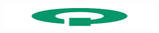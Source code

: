 <p align="center">
  <picture>
    <source media="(prefers-color-scheme: dark)" srcset="./assets/q.svg">
    <img src="./assets/q.svg" width="480" height="80" alt="Logo for Queuebase">
  </picture>
</p>
